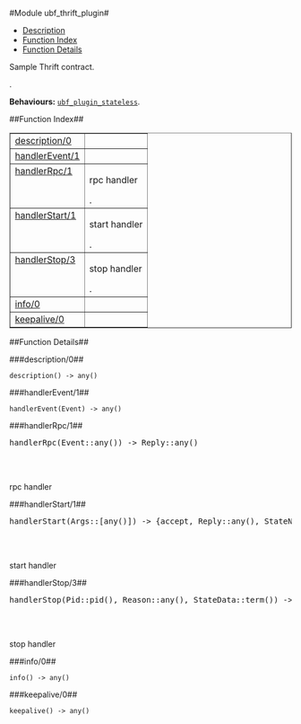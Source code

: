 

#Module ubf_thrift_plugin#
* [Description](#description)
* [Function Index](#index)
* [Function Details](#functions)


<p>Sample Thrift contract.</p>.



__Behaviours:__ [`ubf_plugin_stateless`](https://github.com/ubf/ubf/blob/master/doc/ubf_plugin_stateless.md).<a name="index"></a>

##Function Index##


<table width="100%" border="1" cellspacing="0" cellpadding="2" summary="function index"><tr><td valign="top"><a href="#description-0">description/0</a></td><td></td></tr><tr><td valign="top"><a href="#handlerEvent-1">handlerEvent/1</a></td><td></td></tr><tr><td valign="top"><a href="#handlerRpc-1">handlerRpc/1</a></td><td><p>rpc handler</p>.</td></tr><tr><td valign="top"><a href="#handlerStart-1">handlerStart/1</a></td><td><p>start handler</p>.</td></tr><tr><td valign="top"><a href="#handlerStop-3">handlerStop/3</a></td><td><p>stop handler</p>.</td></tr><tr><td valign="top"><a href="#info-0">info/0</a></td><td></td></tr><tr><td valign="top"><a href="#keepalive-0">keepalive/0</a></td><td></td></tr></table>


<a name="functions"></a>

##Function Details##

<a name="description-0"></a>

###description/0##




`description() -> any()`

<a name="handlerEvent-1"></a>

###handlerEvent/1##




`handlerEvent(Event) -> any()`

<a name="handlerRpc-1"></a>

###handlerRpc/1##




<pre>handlerRpc(Event::any()) -&gt; Reply::any()</pre>
<br></br>




<p>rpc handler</p>
<a name="handlerStart-1"></a>

###handlerStart/1##




<pre>handlerStart(Args::[any()]) -&gt; {accept, Reply::any(), StateName::atom(), StateData::term()} | {reject, Reason::any()}</pre>
<br></br>




<p>start handler</p>
<a name="handlerStop-3"></a>

###handlerStop/3##




<pre>handlerStop(Pid::pid(), Reason::any(), StateData::term()) -> <a href="#type-void">void()</a></pre>
<br></br>




<p>stop handler</p>
<a name="info-0"></a>

###info/0##




`info() -> any()`

<a name="keepalive-0"></a>

###keepalive/0##




`keepalive() -> any()`

